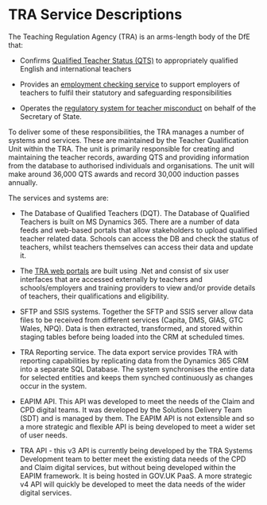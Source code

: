 # TRA Service Descriptions

The Teaching Regulation Agency (TRA) is an arms-length body of the DfE that:

* Confirms [Qualified Teacher Status (QTS)](https://www.gov.uk/government/collections/qualified-teacher-status-qts) to appropriately qualified English and international teachers

* Provides an [employment checking service](https://www.gov.uk/guidance/teacher-status-checks-information-for-employers) to support employers of teachers to fulfil their statutory and safeguarding responsibilities

* Operates the [regulatory system for teacher misconduct](https://www.gov.uk/government/collections/teacher-misconduct) on behalf of the Secretary of State. 

To deliver some of these responsibilities, the TRA manages a number of systems and services. These are maintained by the Teacher Qualification Unit within the TRA. The unit is primarily responsible for creating and maintaining the teacher records, awarding QTS and providing information from the database to authorised individuals and organisations. The unit will make around 36,000 QTS awards and record 30,000 induction passes annually. 

The services and systems are:

* The Database of Qualified Teachers (DQT). The Database of Qualified Teachers is built on MS Dynamics 365. There are a number of data feeds and web-based portals that allow stakeholders to upload qualified teacher related data. Schools can access the DB and check the status of teachers, whilst teachers themselves can access their data and update it.

* The [TRA web portals](https://teacherservices.education.gov.uk/) are built using .Net and consist of six user interfaces that are accessed externally by teachers and schools/employers and training providers to view and/or provide details of teachers, their qualifications and eligibility. 

* SFTP and SSIS systems. Together the SFTP and SSIS server allow data files to be received from different services (Capita, DMS, GIAS, GTC Wales, NPQ). Data is then extracted, transformed, and stored within staging tables before being loaded into the CRM at scheduled times.

* TRA Reporting service. The data export service provides TRA with reporting capabilities by replicating data from the Dynamics 365 CRM into a separate SQL Database. The system synchronises the entire data for selected entities and keeps them synched continuously as changes occur in the system.

* EAPIM API. This API was developed to meet the needs of the Claim and CPD digital teams. It was developed by the Solutions Delivery Team (SDT) and is managed by them. The EAPIM API is not extensible and so a more strategic and flexible API is being developed to meet a wider set of user needs. 

* TRA API - this v3 API is currently being developed by the TRA Systems Development team to better meet the existing data needs of the CPD and Claim digital services, but without being developed within the EAPIM framework. It is being hosted in GOV.UK PaaS. A more strategic v4 API will quickly be developed to meet the data needs of the wider digital services. 
